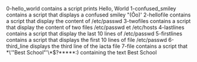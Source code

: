 0-hello_world contains a script prints Hello, World
1-confused_smiley contains a script that displays a confused smiley "(Ôo)'
2-hellofile contains a script that display the content of /etc/passwd
3-twofiles contains a script that display the content of two files /etc/passwd et /etc/hosts
4-lastlines contains a script that display the last 10 lines of  /etc/passwd
5-firstlines contains a script that displays the first 10 lines of file /etc/passwd
6-third_line displays the third line of the iacta file
7-file contains a script that  \*\\'"Best School"\'\\*$\?\*\*\*\*\*:) containing the text Best School 
